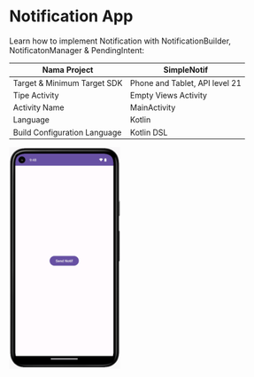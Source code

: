 # Notification App

Learn how to implement Notification with NotificationBuilder, NotificatonManager & PendingIntent:

| Nama Project                  | SimpleNotif                    |
|-------------------------------|--------------------------------|
| Target & Minimum Target SDK   | Phone and Tablet, API level 21 |
| Tipe Activity                 | Empty Views Activity           | 
| Activity Name                 | MainActivity                   |
| Language                      | Kotlin                         |
| Build Configuration Language  | Kotlin DSL                     |

<img src="preview.gif" alt="Preview" width="200" height="400">